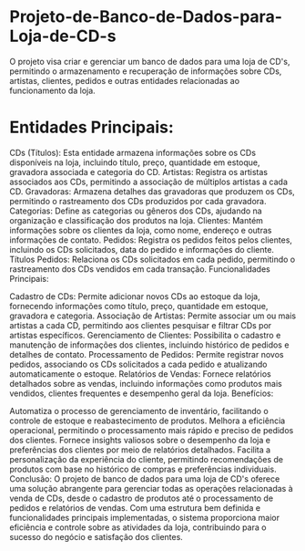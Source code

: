 # Projeto-de-Banco-de-Dados-para-Loja-de-CD-s
O projeto visa criar e gerenciar um banco de dados para uma loja de CD's, permitindo o armazenamento e recuperação de informações sobre CDs, artistas, clientes, pedidos e outras entidades relacionadas ao funcionamento da loja.

# Entidades Principais:

CDs (Títulos): Esta entidade armazena informações sobre os CDs disponíveis na loja, incluindo título, preço, quantidade em estoque, gravadora associada e categoria do CD.
Artistas: Registra os artistas associados aos CDs, permitindo a associação de múltiplos artistas a cada CD.
Gravadoras: Armazena detalhes das gravadoras que produzem os CDs, permitindo o rastreamento dos CDs produzidos por cada gravadora.
Categorias: Define as categorias ou gêneros dos CDs, ajudando na organização e classificação dos produtos na loja.
Clientes: Mantém informações sobre os clientes da loja, como nome, endereço e outras informações de contato.
Pedidos: Registra os pedidos feitos pelos clientes, incluindo os CDs solicitados, data do pedido e informações do cliente.
Títulos Pedidos: Relaciona os CDs solicitados em cada pedido, permitindo o rastreamento dos CDs vendidos em cada transação.
Funcionalidades Principais:

Cadastro de CDs: Permite adicionar novos CDs ao estoque da loja, fornecendo informações como título, preço, quantidade em estoque, gravadora e categoria.
Associação de Artistas: Permite associar um ou mais artistas a cada CD, permitindo aos clientes pesquisar e filtrar CDs por artistas específicos.
Gerenciamento de Clientes: Possibilita o cadastro e manutenção de informações dos clientes, incluindo histórico de pedidos e detalhes de contato.
Processamento de Pedidos: Permite registrar novos pedidos, associando os CDs solicitados a cada pedido e atualizando automaticamente o estoque.
Relatórios de Vendas: Fornece relatórios detalhados sobre as vendas, incluindo informações como produtos mais vendidos, clientes frequentes e desempenho geral da loja.
Benefícios:

Automatiza o processo de gerenciamento de inventário, facilitando o controle de estoque e reabastecimento de produtos.
Melhora a eficiência operacional, permitindo o processamento mais rápido e preciso de pedidos dos clientes.
Fornece insights valiosos sobre o desempenho da loja e preferências dos clientes por meio de relatórios detalhados.
Facilita a personalização da experiência do cliente, permitindo recomendações de produtos com base no histórico de compras e preferências individuais.
Conclusão:
O projeto de banco de dados para uma loja de CD's oferece uma solução abrangente para gerenciar todas as operações relacionadas à venda de CDs, desde o cadastro de produtos até o processamento de pedidos e relatórios de vendas. Com uma estrutura bem definida e funcionalidades principais implementadas, o sistema proporciona maior eficiência e controle sobre as atividades da loja, contribuindo para o sucesso do negócio e satisfação dos clientes.

